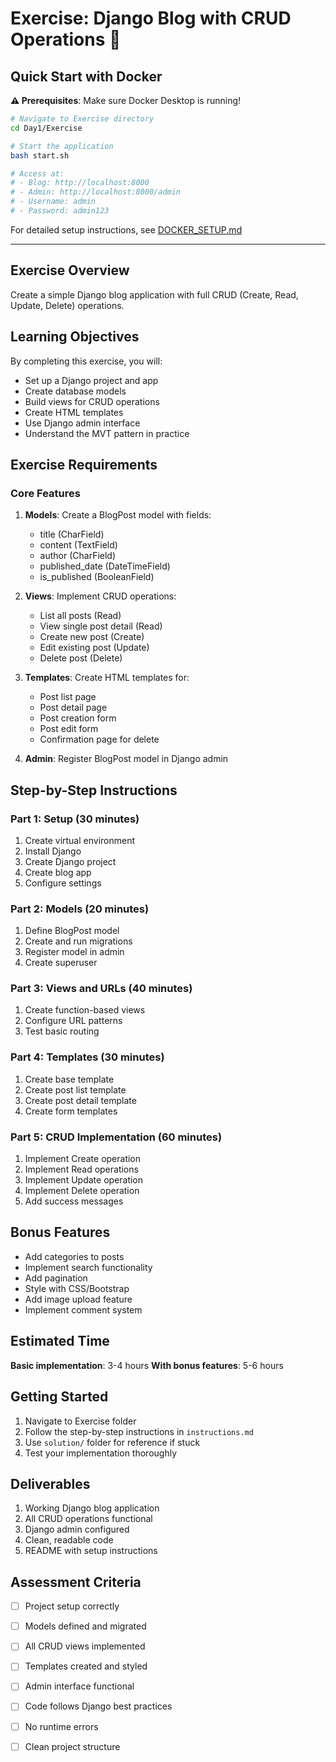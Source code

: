 # Exercise: Django Blog with CRUD Operations 🚀

## Quick Start with Docker

**⚠️ Prerequisites**: Make sure Docker Desktop is running!

```bash
# Navigate to Exercise directory
cd Day1/Exercise

# Start the application
bash start.sh

# Access at:
# - Blog: http://localhost:8000
# - Admin: http://localhost:8000/admin
# - Username: admin
# - Password: admin123
```

For detailed setup instructions, see [DOCKER_SETUP.md](DOCKER_SETUP.md)

---

## Exercise Overview

Create a simple Django blog application with full CRUD (Create, Read, Update, Delete) operations.

## Learning Objectives

By completing this exercise, you will:
- Set up a Django project and app
- Create database models
- Build views for CRUD operations
- Create HTML templates
- Use Django admin interface
- Understand the MVT pattern in practice

## Exercise Requirements

### Core Features

1. **Models**: Create a BlogPost model with fields:
   - title (CharField)
   - content (TextField)
   - author (CharField)
   - published_date (DateTimeField)
   - is_published (BooleanField)

2. **Views**: Implement CRUD operations:
   - List all posts (Read)
   - View single post detail (Read)
   - Create new post (Create)
   - Edit existing post (Update)
   - Delete post (Delete)

3. **Templates**: Create HTML templates for:
   - Post list page
   - Post detail page
   - Post creation form
   - Post edit form
   - Confirmation page for delete

4. **Admin**: Register BlogPost model in Django admin

## Step-by-Step Instructions

### Part 1: Setup (30 minutes)

1. Create virtual environment
2. Install Django
3. Create Django project
4. Create blog app
5. Configure settings

### Part 2: Models (20 minutes)

1. Define BlogPost model
2. Create and run migrations
3. Register model in admin
4. Create superuser

### Part 3: Views and URLs (40 minutes)

1. Create function-based views
2. Configure URL patterns
3. Test basic routing

### Part 4: Templates (30 minutes)

1. Create base template
2. Create post list template
3. Create post detail template
4. Create form templates

### Part 5: CRUD Implementation (60 minutes)

1. Implement Create operation
2. Implement Read operations
3. Implement Update operation
4. Implement Delete operation
5. Add success messages

## Bonus Features

- Add categories to posts
- Implement search functionality
- Add pagination
- Style with CSS/Bootstrap
- Add image upload feature
- Implement comment system

## Estimated Time

**Basic implementation**: 3-4 hours
**With bonus features**: 5-6 hours

## Getting Started

1. Navigate to Exercise folder
2. Follow the step-by-step instructions in `instructions.md`
3. Use `solution/` folder for reference if stuck
4. Test your implementation thoroughly

## Deliverables

1. Working Django blog application
2. All CRUD operations functional
3. Django admin configured
4. Clean, readable code
5. README with setup instructions

## Assessment Criteria

- [ ] Project setup correctly
- [ ] Models defined and migrated
- [ ] All CRUD views implemented
- [ ] Templates created and styled
- [ ] Admin interface functional
- [ ] Code follows Django best practices
- [ ] No runtime errors
- [ ] Clean project structure

